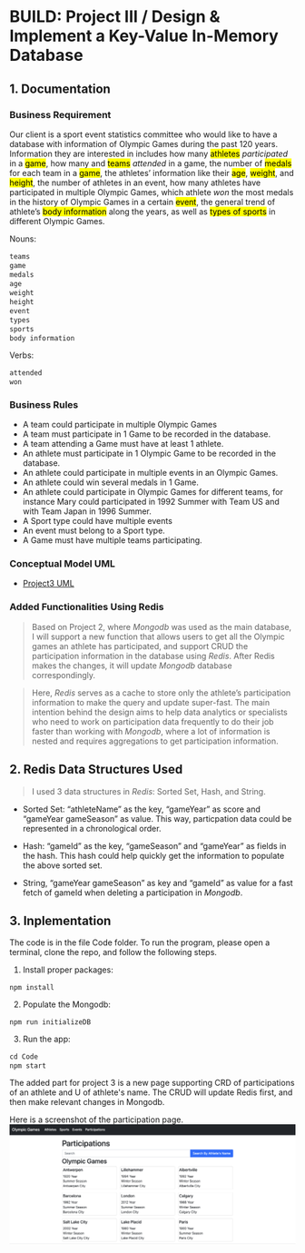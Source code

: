 # BUILD: Project III / Design & Implement a Key-Value In-Memory Database

## **1. Documentation**
### **Business Requirement**
Our client is a sport event statistics committee who would like to have a database with information of Olympic Games during the past 120 years. Information they are interested in includes how many <mark>athletes</mark> _participated_ in a <mark>game</mark>, how many and <mark>teams</mark> _attended_ in a game, the number of <mark>medals</mark> for each team in a <mark>game</mark>, the athletes’ information like their <mark>age</mark>, <mark>weight</mark>, and <mark>height</mark>, the number of athletes in an event, how many athletes have participated in multiple Olympic Games, which athlete *won* the most medals in the history of Olympic Games in a certain <mark>event</mark>, the general trend of athlete’s <mark>body information</mark> along the years, as well as <mark>types of sports</mark> in different Olympic Games.

Nouns:
 
```athletes
teams 
game
medals
age
weight 
height
event
types
sports
body information
```
 

Verbs:
```participated
attended
won
```

### **Business Rules**
* A team could participate in multiple Olympic Games
* A team must participate in 1 Game to be recorded in the database.
* A team attending a Game must have at least 1 athlete.
* An athlete must participate in 1 Olympic Game to be recorded in the database.
* An athlete could participate in multiple events in an Olympic Games.
* An athlete could win several medals in 1 Game. 
* An athlete could participate in Olympic Games for different teams, for instance Mary could participated in 1992 Summer with Team US and with Team Japan in 1996 Summer.
* A Sport type could have multiple events
* An event must belong to a Sport type.
* A Game must have multiple teams participating.

### **Conceptual Model UML**
- [Project3 UML](https://lucid.app/lucidchart/47f13deb-0c7c-49cc-9430-6288f6ab24e9/edit?invitationId=inv_6602d40b-2285-42b7-b5b8-753d12cb2c87&page=7s0A5JmnN4Th#)

### **Added Functionalities Using Redis**
> Based on Project 2, where *Mongodb* was used as the main database, I will support a new function that allows users to get all the Olympic games an athlete has participated, and support CRUD the participation information in the database using *Redis*. After Redis makes the changes, it will update *Mongodb* database correspondingly.  

>Here, *Redis* serves as a cache to store only the athlete’s participation information to make the query and update super-fast.  The main intention behind the design aims to help data analytics or specialists who need to work on participation data frequently to do their job faster than working with *Mongodb*, where a lot of information is nested and requires aggregations to get participation information.


## **2. Redis Data Structures Used**
>I used 3 data structures in *Redis*: Sorted Set, Hash, and String.

- Sorted Set: “athleteName” as the key, “gameYear” as score and “gameYear gameSeason” as value. This way, particpation data could be represented in a chronological order.

- Hash: “gameId” as the key, “gameSeason” and “gameYear” as fields in the hash. This hash could help quickly get the information to populate the above sorted set.

- String, “gameYear gameSeason” as key and “gameId” as value for a fast fetch of gameId when deleting a participation in *Mongodb*.

## **3. Inplementation**
The code is in the file Code folder.
To run the program, please open a terminal, clone the repo, and follow the following steps.
1. Install proper packages:
```
npm install
```
2. Populate the Mongodb:
```
npm run initializeDB
```
3. Run the app:
```
cd Code
npm start
```
The added part for project 3 is a new page supporting CRD of participations of an athlete and U of athlete's name. The CRUD will update Redis first, and then make relevant changes in Mongodb.

Here is a screenshot of the participation page.
![Participation Home Page](./Screenshots/Participation_Home_Page.png)

